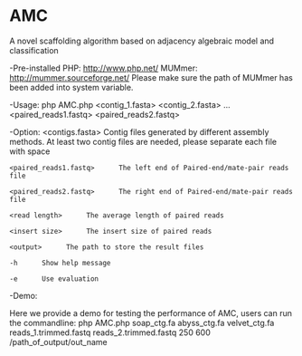 # AMC
A novel scaffolding algorithm based on adjacency algebraic model and classification

-Pre-installed
PHP: http://www.php.net/
MUMmer: http://mummer.sourceforge.net/ 
Please make sure the path of MUMmer has been added into system variable.

-Usage: php AMC.php <contig_1.fasta> <contig_2.fasta> ... <paired_reads1.fastq> <paired_reads2.fastq> <read length> <insert size> <output>

-Option:
	<contigs.fasta>      Contig files generated by different assembly methods. At least two contig files are needed, please separate each file with space

	<paired_reads1.fastq>      The left end of Paired-end/mate-pair reads file

	<paired_reads2.fastq>      The right end of Paired-end/mate-pair reads file

	<read length>      The average length of paired reads

	<insert size>      The insert size of paired reads

	<output>      The path to store the result files

	-h      Show help message 

	-e      Use evaluation

-Demo:

Here we provide a demo for testing the performance of AMC, users can run the commandline:
php AMC.php soap_ctg.fa abyss_ctg.fa velvet_ctg.fa reads_1.trimmed.fastq reads_2.trimmed.fastq 250 600 /path_of_output/out_name